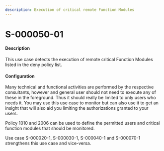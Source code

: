 ```yaml
---
description: Execution of critical remote Function Modules
---
```


# S-000050-01

#### Description

This use case detects the execution of remote critical Function Modules listed in the deny policy list.

#### Configuration

Many technical and functional activities are performed by the respective consultants, however and general user should not need to execute any of these in the foreground. Thus it should really be limited to only users who needs it. You may use this use case to monitor but can also use it to get an insight that will also aid you limiting the authorizations granted to your users.

Policy 1010 and 2006 can be used to define the permitted users and critical function modules that should be monitored.

Use case S-000020-1, S-000030-1, S-000040-1 and S-000070-1 strengthens this use case and vice-versa.
